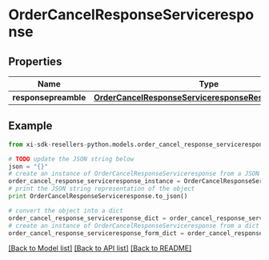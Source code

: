 # OrderCancelResponseServiceresponse


## Properties

Name | Type | Description | Notes
------------ | ------------- | ------------- | -------------
**responsepreamble** | [**OrderCancelResponseServiceresponseResponsepreamble**](OrderCancelResponseServiceresponseResponsepreamble.md) |  | [optional] 

## Example

```python
from xi-sdk-resellers-python.models.order_cancel_response_serviceresponse import OrderCancelResponseServiceresponse

# TODO update the JSON string below
json = "{}"
# create an instance of OrderCancelResponseServiceresponse from a JSON string
order_cancel_response_serviceresponse_instance = OrderCancelResponseServiceresponse.from_json(json)
# print the JSON string representation of the object
print OrderCancelResponseServiceresponse.to_json()

# convert the object into a dict
order_cancel_response_serviceresponse_dict = order_cancel_response_serviceresponse_instance.to_dict()
# create an instance of OrderCancelResponseServiceresponse from a dict
order_cancel_response_serviceresponse_form_dict = order_cancel_response_serviceresponse.from_dict(order_cancel_response_serviceresponse_dict)
```
[[Back to Model list]](../README.md#documentation-for-models) [[Back to API list]](../README.md#documentation-for-api-endpoints) [[Back to README]](../README.md)


